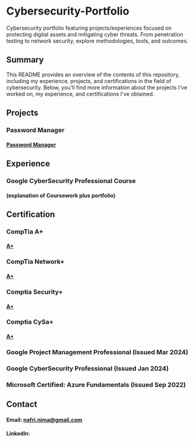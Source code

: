 # Cybersecurity-Portfolio
Cybersecurity portfolio featuring projects/experiences focused on protecting digital assets and mitigating cyber threats. From penetration testing to network security, explore methodologies, tools, and outcomes. 
## Summary
This README provides an overview of the contents of this repository, including my experience, projects, and certifications in the field of cybersecurity. Below, you'll find more information about the projects I've worked on, my experience, and certifications I've obtained.
## Projects
### Password Manager
#### [Password Manager](https://github.com/Irfan786Amin/Password_Manager)

## Experience
### Google CyberSecurity Professional Course
#### (explanation of Coursework plus portfolio)

## Certification
### CompTia A+
#### [A+](https://github.com/Irfan786Amin/A+)
### CompTia Network+
#### [A+](https://github.com/Irfan786Amin/Network+)
### Comptia Security+
#### [A+](https://github.com/Irfan786Amin/Security+)
### Comptia CySa+
#### [A+](https://github.com/Irfan786Amin/CySa+)
### Google Project Management Professional (Issued Mar 2024)
### Google CyberSecurity Professional (Issued Jan 2024)
### Microsoft Certified: Azure Fundamentals (Issued Sep 2022)

## Contact
#### Email: nafri.nima@gmail.com
#### LinkedIn: 

